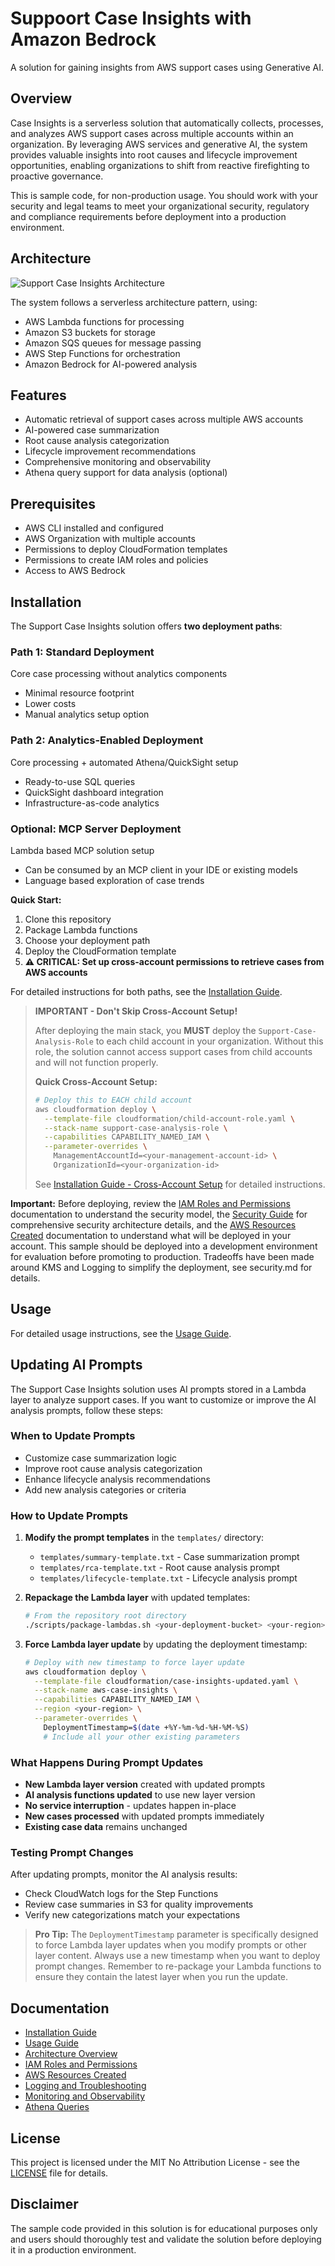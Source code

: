 # Suppoort Case Insights with Amazon Bedrock

A solution for gaining insights from AWS support cases using Generative AI.

## Overview

Case Insights is a serverless solution that automatically collects, processes, and analyzes AWS support cases across multiple accounts within an organization. By leveraging AWS services and generative AI, the system provides valuable insights into root causes and lifecycle improvement opportunities, enabling organizations to shift from reactive firefighting to proactive governance.  

This is sample code, for non-production usage. You should work with your security and legal teams to meet your organizational security, regulatory and compliance requirements before deployment into a production environment.

## Architecture

![Support Case Insights Architecture](images/architecture-diagram.png)

The system follows a serverless architecture pattern, using:
- AWS Lambda functions for processing
- Amazon S3 buckets for storage
- Amazon SQS queues for message passing
- AWS Step Functions for orchestration
- Amazon Bedrock for AI-powered analysis

## Features

- Automatic retrieval of support cases across multiple AWS accounts
- AI-powered case summarization
- Root cause analysis categorization
- Lifecycle improvement recommendations
- Comprehensive monitoring and observability
- Athena query support for data analysis (optional)

## Prerequisites

- AWS CLI installed and configured
- AWS Organization with multiple accounts
- Permissions to deploy CloudFormation templates
- Permissions to create IAM roles and policies
- Access to AWS Bedrock

## Installation

The Support Case Insights solution offers **two deployment paths**:

### **Path 1: Standard Deployment** 
Core case processing without analytics components
- Minimal resource footprint
- Lower costs
- Manual analytics setup option

### **Path 2: Analytics-Enabled Deployment**
Core processing + automated Athena/QuickSight setup
- Ready-to-use SQL queries
- QuickSight dashboard integration
- Infrastructure-as-code analytics

### **Optional: MCP Server Deployment**
Lambda based MCP solution setup
- Can be consumed by an MCP client in your IDE or existing models
- Language based exploration of case trends

**Quick Start:**
1. Clone this repository
2. Package Lambda functions
3. Choose your deployment path
4. Deploy the CloudFormation template
5. **⚠️ CRITICAL: Set up cross-account permissions to retrieve cases from AWS accounts**

For detailed instructions for both paths, see the [Installation Guide](docs/installation.md).

> **IMPORTANT - Don't Skip Cross-Account Setup!**
> 
> After deploying the main stack, you **MUST** deploy the `Support-Case-Analysis-Role` to each child account in your organization. Without this role, the solution cannot access support cases from child accounts and will not function properly.
> 
> **Quick Cross-Account Setup:**
> ```bash
> # Deploy this to EACH child account
> aws cloudformation deploy \
>   --template-file cloudformation/child-account-role.yaml \
>   --stack-name support-case-analysis-role \
>   --capabilities CAPABILITY_NAMED_IAM \
>   --parameter-overrides \
>     ManagementAccountId=<your-management-account-id> \
>     OrganizationId=<your-organization-id>
> ```
> 
> See [Installation Guide - Cross-Account Setup](docs/installation.md#4-set-up-cross-account-access) for detailed instructions.

**Important:** Before deploying, review the [IAM Roles and Permissions](docs/permissions.md) documentation to understand the security model, the [Security Guide](docs/security.md) for comprehensive security architecture details, and the [AWS Resources Created](docs/resources.md) documentation to understand what will be deployed in your account.  This sample should be deployed into a development environment for evaluation before promoting to production.  Tradeoffs have been made around KMS and Logging to simplify the deployment, see security.md for details.

## Usage

For detailed usage instructions, see the [Usage Guide](docs/usage.md).

## **Updating AI Prompts**

The Support Case Insights solution uses AI prompts stored in a Lambda layer to analyze support cases. If you want to customize or improve the AI analysis prompts, follow these steps:

### **When to Update Prompts**
- Customize case summarization logic
- Improve root cause analysis categorization
- Enhance lifecycle analysis recommendations
- Add new analysis categories or criteria

### **How to Update Prompts**

1. **Modify the prompt templates** in the `templates/` directory:
   - `templates/summary-template.txt` - Case summarization prompt
   - `templates/rca-template.txt` - Root cause analysis prompt  
   - `templates/lifecycle-template.txt` - Lifecycle analysis prompt

2. **Repackage the Lambda layer** with updated templates:
   ```bash
   # From the repository root directory
   ./scripts/package-lambdas.sh <your-deployment-bucket> <your-region>
   ```

3. **Force Lambda layer update** by updating the deployment timestamp:
   ```bash
   # Deploy with new timestamp to force layer update
   aws cloudformation deploy \
     --template-file cloudformation/case-insights-updated.yaml \
     --stack-name aws-case-insights \
     --capabilities CAPABILITY_NAMED_IAM \
     --region <your-region> \
     --parameter-overrides \
       DeploymentTimestamp=$(date +%Y-%m-%d-%H-%M-%S)
       # Include all your other existing parameters
   ```

### **What Happens During Prompt Updates**
- **New Lambda layer version** created with updated prompts
- **AI analysis functions updated** to use new layer version
- **No service interruption** - updates happen in-place
- **New cases processed** with updated prompts immediately
- **Existing case data** remains unchanged

### **Testing Prompt Changes**
After updating prompts, monitor the AI analysis results:
- Check CloudWatch logs for the Step Functions
- Review case summaries in S3 for quality improvements
- Verify new categorizations match your expectations

> **Pro Tip:** The `DeploymentTimestamp` parameter is specifically designed to force Lambda layer updates when you modify prompts or other layer content. Always use a new timestamp when you want to deploy prompt changes.  Remember to re-package your Lambda functions to ensure they contain the latest layer when you run the update.

## Documentation

- [Installation Guide](docs/installation.md)
- [Usage Guide](docs/usage.md)
- [Architecture Overview](docs/architecture.md)
- [IAM Roles and Permissions](docs/permissions.md)
- [AWS Resources Created](docs/resources.md)
- [Logging and Troubleshooting](docs/logging.md)
- [Monitoring and Observability](docs/monitoring.md)
- [Athena Queries](docs/athena.md)

## License

This project is licensed under the MIT No Attribution License - see the [LICENSE](LICENSE) file for details.

## Disclaimer

The sample code provided in this solution is for educational purposes only and users should thoroughly test and validate the solution before deploying it in a production environment.